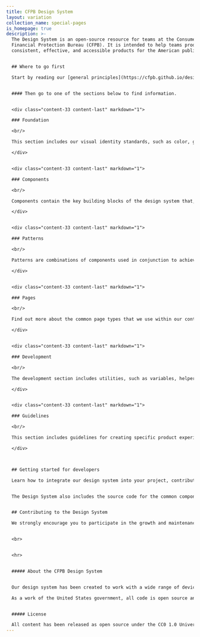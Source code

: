```yaml
---
title: CFPB Design System
layout: variation
collection_name: special-pages
is_homepage: true
description: >-
  The Design System is an open-source resource for teams at the Consumer
  Financial Protection Bureau (CFPB). It is intended to help teams produce
  consistent, effective, and accessible products for the American public


  ## Where to go first

  Start by reading our [general principles](https://cfpb.github.io/design-system/foundation/general-principles), which form the strategic underpinnings for the CFPB’s design and development standards, and [accessibility principles](https://cfpb.github.io/design-system/foundation/accessibility), which lay the foundation for ensuring that our web content is available for all users. 


  #### Then go to one of the sections below to find information.


  <div class="content-33 content-last" markdown="1">

  ### Foundation

  <br/>

  This section includes our visual identity standards, such as color, grid, and typography. It forms the foundation for the CFPB’s website and external-facing materials. [Browse foundation](https://cfpb.github.io/design-system/foundation/)

  </div>


  <div class="content-33 content-last" markdown="1">

  ### Components

  <br/>

  Components contain the key building blocks of the design system that, when combined, can be used to create a website. Examples of components include buttons, text inputs, tables, and alerts. [Browse components](https://cfpb.github.io/design-system/components/)

  </div>


  <div class="content-33 content-last" markdown="1">

  ### Patterns

  <br/>

  Patterns are combinations of components used in conjunction to achieve a goal. Interaction patterns are best practice design solutions to common user tasks. Layout patterns are used by designers to organize content into clear, accessible web pages. [Browse patterns](https://cfpb.github.io/design-system/patterns/)

  </div>


  <div class="content-33 content-last" markdown="1">

  ### Pages

  <br/>

  Find out more about the common page types that we use within our content management system, which are documented for easy reference. [Browse pages](https://cfpb.github.io/design-system/pages/)

  </div>


  <div class="content-33 content-last" markdown="1">

  ### Development

  <br/>

  The development section includes utilities, such as variables, helper classes, and mixins, and layout options, such as blocks. [Browse development](https://cfpb.github.io/design-system/development/) 

  </div>


  <div class="content-33 content-last" markdown="1">

  ### Guidelines

  <br/>

  This section includes guidelines for creating specific product experiences not covered in other sections. [Browse guidelines](https://cfpb.github.io/design-system/guidelines/) 

  </div>



  ## Getting started for developers 

  Learn how to integrate our design system into your project, contribute to the code base, and update the documentation. [Get started](https://github.com/cfpb/design-system/blob/master/CONTRIBUTING.md).


  The Design System also includes the source code for the common components that power the design of [consumerfinance.gov](https://www.consumerfinance.gov). [View source code on github]((https://github.com/cfpb/design-system) ).


  ## Contributing to the Design System

  We strongly encourage you to participate in the growth and maintenance of the Design System. To make contribution easier, the Design System is built on a tool called Netlify CMS, which allows for editing of pages in a web browser, without needing to use git or other command-line tools. [View instructions for contributing to the Design System](https://cfpb.github.io/design-system/updating-this-website/).


  <br>


  <hr>


  ##### About the CFPB Design System


  Our design system has been created to work with a wide range of devices and browsers. Following a modern, mobile first responsive approach, sites built with our Design System easily adapt to a wide range of screen sizes, all while carefully following accessibility best practices.

  As a work of the United States government, all code is open source and in the public domain. We encourage you to use this framework in your own projects and to contribute back.


  ##### License

  All content has been released as open source under the CC0 1.0 Universal Public Domain Dedication, and we’d love for other agencies, developers, or groups to adapt it for their own use.
---
```

